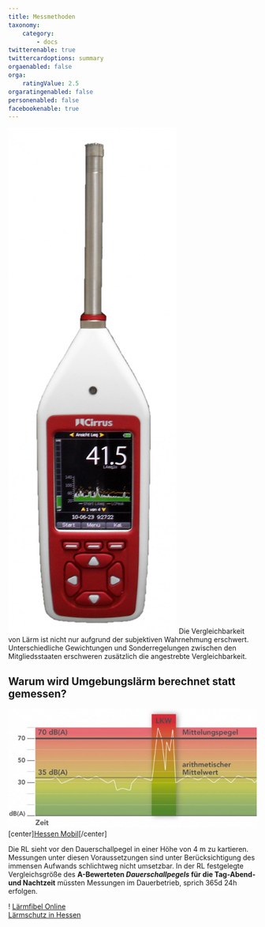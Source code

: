```yaml
---
title: Messmethoden
taxonomy:
    category:
        - docs
twitterenable: true
twittercardoptions: summary
orgaenabled: false
orga:
    ratingValue: 2.5
orgaratingenabled: false
personenabled: false
facebookenable: true
---
```


![](Schallpegelmesser_modern.jpg?resize=100,150)
Die Vergleichbarkeit von Lärm ist nicht nur aufgrund der subjektiven Wahrnehmung erschwert. Unterschiedliche Gewichtungen und Sonderregelungen zwischen den Mitgliedsstaaten erschweren zusätzlich die angestrebte Vergleichbarkeit.

<a title="Beccandcal [CC BY-SA 3.0 (https://creativecommons.org/licenses/by-sa/3.0)], from Wikimedia Commons" href="https://commons.wikimedia.org/wiki/File:Schallpegelmesser_modern.jpg"></a>

## Warum wird Umgebungslärm berechnet statt gemessen? 

![](Mittlungspegel-HESSENmobil.jpg?lightbox=600,400&resize=400,150)
[center]<a href="https://mobil.hessen.de/planung/l%C3%A4rmschutz/der-mittelungspegel">Hessen Mobil</a>[/center]


Die RL sieht vor den Dauerschallpegel in einer Höhe von 4&nbsp;m zu kartieren. Messungen unter diesen Voraussetzungen sind unter Berücksichtigung des immensen Aufwands schlichtweg nicht umsetzbar.
In der RL festgelegte Vergleichsgröße des **A-Bewerteten _Dauerschallpegels_ für die Tag-Abend- und Nachtzeit** müssten Messungen im Dauerbetrieb, sprich 365d 24h erfolgen.


! [Lärmfibel Online](http://www.staedtebauliche-laermfibel.de) <br> [Lärmschutz in Hessen](https://mobil.hessen.de/planung/l%C3%A4rmschutz/der-mittelungspegel)